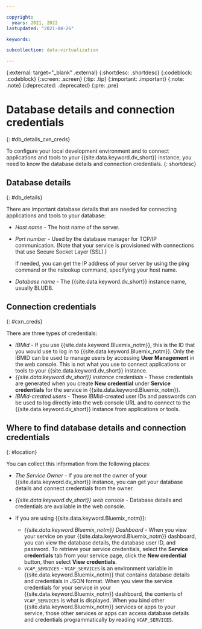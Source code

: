 ```yaml
---

copyright:
  years: 2021, 2022
lastupdated: "2021-04-26"

keywords:

subcollection: data-virtualization

---
```


<!-- Attribute definitions --> 
{:external: target="_blank" .external}
{:shortdesc: .shortdesc}
{:codeblock: .codeblock}
{:screen: .screen}
{:tip: .tip}
{:important: .important}
{:note: .note}
{:deprecated: .deprecated}
{:pre: .pre}

# Database details and connection credentials
{: #db_details_cxn_creds}

To configure your local development environment and to connect applications and tools to your {{site.data.keyword.dv_short}} instance, you need to know the database details and connection credentials.
{: shortdesc}

## Database details
{: #db_details}

There are important database details that are needed for connecting applications and tools to your database:

- *Host name* - The host name of the server.
- *Port number* - Used by the database manager for TCP/IP communication. (Note that your service is provisioned with connections that use Secure Socket Layer (SSL).)

   If needed, you can get the IP address of your server by using the ping command or the nslookup command, specifying your host name.
- *Database name* - The {{site.data.keyword.dv_short}} instance name, usually BLUDB.

## Connection credentials
{: #cxn_creds}

There are three types of credentials:

- *IBMid* - If you use {{site.data.keyword.Bluemix_notm}}, this is the ID that you would use to log in to {{site.data.keyword.Bluemix_notm}}. Only the IBMID can be used to manage users by accessing **User Management** in the web console. This is not what you use to connect applications or tools to your {{site.data.keyword.dv_short}} instance.
- *{{site.data.keyword.dv_short}} instance credentials* - These credentials are generated when you create **New credential** under **Service credentials** for the service in {{site.data.keyword.Bluemix_notm}}.
- *IBMid-created users* - These IBMid-created user IDs and passwords can be used to log directly into the web console URL and to connect to the {{site.data.keyword.dv_short}} instance from applications or tools.

## Where to find database details and connection credentials
{: #location}

You can collect this information from the following places:

- *The Service Owner* - If you are not the owner of your {{site.data.keyword.dv_short}} instance, you can get your database details and connect credentials from the owner.
- *{{site.data.keyword.dv_short}} web console* - Database details and credentials are available in the web console.
- If you are using {{site.data.keyword.Bluemix_notm}}: 
   
   - *{{site.data.keyword.Bluemix_notm}} Dashboard* - When you view your service on your {{site.data.keyword.Bluemix_notm}} dashboard, you can view the database details, the database user ID, and password. To retrieve your service credentials, select the **Service credentials** tab from your service page, click the **New credential** button, then select **View credentials**.
   - *`VCAP_SERVICES`* - `VCAP_SERVICES` is an environment variable in {{site.data.keyword.Bluemix_notm}} that contains database details and credentials in JSON format. When you view the service credentials for your service in your {{site.data.keyword.Bluemix_notm}} dashboard, the contents of `VCAP_SERVICES` is what is displayed. When you bind other {{site.data.keyword.Bluemix_notm}} services or apps to your service, those other services or apps can access database details and credentials programmatically by reading `VCAP_SERVICES`.
